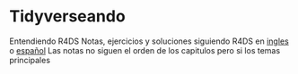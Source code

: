 # Tidyverseando
Entendiendo R4DS 
Notas, ejercicios y soluciones siguiendo R4DS en [ingles](https://r4ds.had.co.nz/) o [español](https://es.r4ds.hadley.nz/)
Las notas no siguen el orden de los capitulos pero si los temas principales
